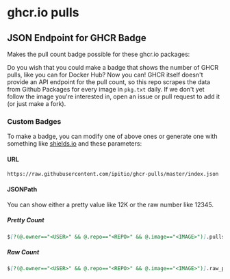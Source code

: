 # ghcr.io pulls

## JSON Endpoint for GHCR Badge

Makes the pull count badge possible for these ghcr.io packages:


[//]: # (new ones will be added here)

Do you wish that you could make a badge that shows the number of GHCR pulls, like you can for Docker Hub? Now you can! GHCR itself doesn't provide an API endpoint for the pull count, so this repo scrapes the data from Github Packages for every image in `pkg.txt` daily. If we don't yet follow the image you're interested in, open an issue or pull request to add it (or just make a fork).

### Custom Badges

To make a badge, you can modify one of above ones or generate one with something like [shields.io](https://shields.io/badges/dynamic-json-badge) and these parameters:

#### URL

```markdown
https://raw.githubusercontent.com/ipitio/ghcr-pulls/master/index.json
```

#### JSONPath

You can show either a pretty value like 12K or the raw number like 12345.

##### Pretty Count

```markdown
$[?(@.owner=="<USER>" && @.repo=="<REPO>" && @.image=="<IMAGE>")].pulls
```

##### Raw Count

```markdown
$[?(@.owner=="<USER>" && @.repo=="<REPO>" && @.image=="<IMAGE>")].raw_pulls
```
